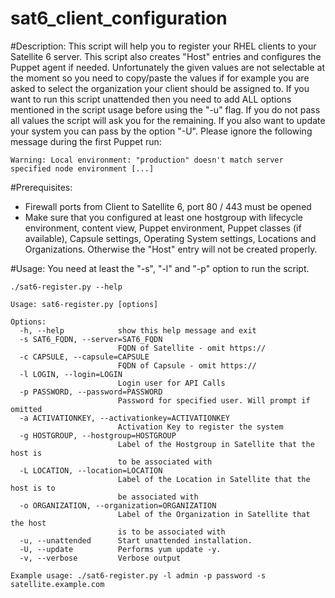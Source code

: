 # sat6_client_configuration

#Description:
This script will help you to register your RHEL clients to your Satellite 6 server. This script also creates "Host" entries and configures the Puppet agent if needed. Unfortunately the given values are not selectable at the moment so you need to copy/paste the values if for example you are asked to select the organization your client should be assigned to. If you want to run this script unattended then you need to add ALL options mentioned in the script usage before using the "-u" flag. If you do not pass all values the script will ask you for the remaining. If you also want to update your system you can pass by the option "-U". Please ignore the following message during the first Puppet run:
```
Warning: Local environment: "production" doesn't match server specified node environment [...]
```

#Prerequisites:
- Firewall ports from Client to Satellite 6, port 80 / 443 must be opened
- Make sure that you configured at least one hostgroup with lifecycle environment, content view, Puppet environment, Puppet classes (if available), Capsule settings, Operating System settings, Locations and Organizations. Otherwise the "Host" entry will not be created properly.

#Usage:
You need at least the "-s", "-l" and "-p" option to run the script.
```
./sat6-register.py --help

Usage: sat6-register.py [options]

Options:
  -h, --help            show this help message and exit
  -s SAT6_FQDN, --server=SAT6_FQDN
                        FQDN of Satellite - omit https://
  -c CAPSULE, --capsule=CAPSULE
                        FQDN of Capsule - omit https://
  -l LOGIN, --login=LOGIN
                        Login user for API Calls
  -p PASSWORD, --password=PASSWORD
                        Password for specified user. Will prompt if omitted
  -a ACTIVATIONKEY, --activationkey=ACTIVATIONKEY
                        Activation Key to register the system
  -g HOSTGROUP, --hostgroup=HOSTGROUP
                        Label of the Hostgroup in Satellite that the host is
                        to be associated with
  -L LOCATION, --location=LOCATION
                        Label of the Location in Satellite that the host is to
                        be associated with
  -o ORGANIZATION, --organization=ORGANIZATION
                        Label of the Organization in Satellite that the host
                        is to be associated with
  -u, --unattended      Start unattended installation.
  -U, --update          Performs yum update -y.
  -v, --verbose         Verbose output

Example usage: ./sat6-register.py -l admin -p password -s satellite.example.com
```

